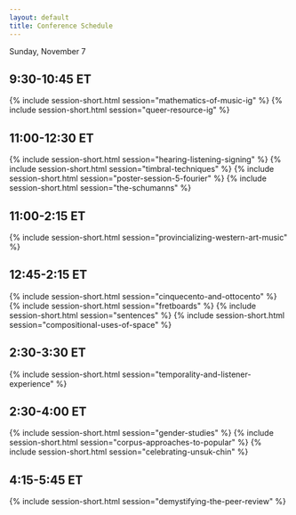 ```yaml
---
layout: default
title: Conference Schedule
---
```



<summary markdown="span">
Sunday, November 7
</summary>

<h2>9:30-10:45 ET</h2>
{% include session-short.html session="mathematics-of-music-ig" %}
{% include session-short.html session="queer-resource-ig" %}

<h2>11:00-12:30 ET</h2>
{% include session-short.html session="hearing-listening-signing" %}
{% include session-short.html session="timbral-techniques" %}
{% include session-short.html session="poster-session-5-fourier" %}
{% include session-short.html session="the-schumanns" %}

<h2>11:00-2:15 ET</h2>
{% include session-short.html session="provincializing-western-art-music" %}

<h2>12:45-2:15 ET</h2>
{% include session-short.html session="cinquecento-and-ottocento" %}
{% include session-short.html session="fretboards" %}
{% include session-short.html session="sentences" %}
{% include session-short.html session="compositional-uses-of-space" %}

<h2>2:30-3:30 ET</h2>
{% include session-short.html session="temporality-and-listener-experience" %}

<h2>2:30-4:00 ET</h2>
{% include session-short.html session="gender-studies" %}
{% include session-short.html session="corpus-approaches-to-popular" %}
{% include session-short.html session="celebrating-unsuk-chin" %}

<h2>4:15-5:45 ET</h2>
{% include session-short.html session="demystifying-the-peer-review" %}